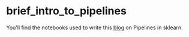 # brief_intro_to_pipelines

You'll find the notebooks used to write this [blog](https://medium.com/@itcalderon11/brief-intro-to-pipelines-in-sci-kit-learn-f0ecc100d7e6?source=friends_link&sk=0e4a2f9ec93ff162e0c007d9900d2c97) on Pipelines in sklearn.

